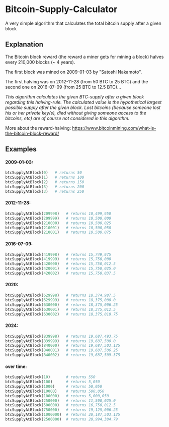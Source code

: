 # Bitcoin-Supply-Calculator

A very simple algorithm that calculates the total bitcoin supply after a given block

## Explanation

The Bitcoin block reward (the reward a miner gets for mining a block) halves every 210,000 blocks (~ 4 years).

The first block was mined on 2009-01-03 by "Satoshi Nakamoto".

The first halving was on 2012-11-28 (from 50 BTC to 25 BTC) and the second one on 2016-07-09 (from 25 BTC to 12.5 BTC)...

*This algorithm calculates the given BTC-supply after a given block regarding this halving-rule. The calculated value is the hypothetical largest possible supply after the given block. Lost bitcoins (because someone lost his or her private key(s), died without giving someone access to the bitcoins, etc) are of course not considered in this algorithm.*

More about the reward-halving: https://www.bitcoinmining.com/what-is-the-bitcoin-block-reward/

## Examples

#### 2009-01-03:
```python
btcSupplyAtBlock(0)   # returns 50
btcSupplyAtBlock(1)   # returns 100
btcSupplyAtBlock(2)   # returns 150
btcSupplyAtBlock(3)   # returns 200
btcSupplyAtBlock(3)   # returns 250
```

#### 2012-11-28:
```python
btcSupplyAtBlock(209998)   # returns 10,499,950
btcSupplyAtBlock(209999)   # returns 10,500,000
btcSupplyAtBlock(210000)   # returns 10,500,025
btcSupplyAtBlock(210001)   # returns 10,500,050
btcSupplyAtBlock(210001)   # returns 10,500,075
```

#### 2016-07-09:
```python
btcSupplyAtBlock(419998)   # returns 15,749,975
btcSupplyAtBlock(419999)   # returns 15,750,000
btcSupplyAtBlock(420000)   # returns 15,750,012.5
btcSupplyAtBlock(420001)   # returns 15,750,025.0
btcSupplyAtBlock(420002)   # returns 15,750,037.5
```

#### 2020:
```python
btcSupplyAtBlock(629998)   # returns 18,374,987.5
btcSupplyAtBlock(629999)   # returns 18,375,000.0
btcSupplyAtBlock(630000)   # returns 18,375,006.25
btcSupplyAtBlock(630001)   # returns 18,375,012.5
btcSupplyAtBlock(630002)   # returns 18,375,018.75
```

#### 2024:
```python
btcSupplyAtBlock(839998)   # returns 19,687,493.75
btcSupplyAtBlock(839999)   # returns 19,687,500.0
btcSupplyAtBlock(840000)   # returns 19,687,503.125
btcSupplyAtBlock(840001)   # returns 19,687,506.25
btcSupplyAtBlock(840002)   # returns 19,687,509.375
```

#### over time:
```python
btcSupplyAtBlock(10)       # returns 550
btcSupplyAtBlock(100)      # returns 5,050
btcSupplyAtBlock(1000)     # returns 50,050
btcSupplyAtBlock(10000)    # returns 500,050
btcSupplyAtBlock(100000)   # returns 5,000,050
btcSupplyAtBlock(250000)   # returns 11,500,025.0
btcSupplyAtBlock(500000)   # returns 16,750,012.5
btcSupplyAtBlock(750000)   # returns 19,125,006.25
btcSupplyAtBlock(1000000)  # returns 20,187,503.125
btcSupplyAtBlock(2500000)  # returns 20,994,384.79
```